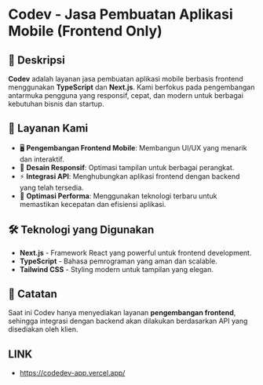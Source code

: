 # Codev - Jasa Pembuatan Aplikasi Mobile (Frontend Only)

## 📌 Deskripsi
**Codev** adalah layanan jasa pembuatan aplikasi mobile berbasis frontend menggunakan **TypeScript** dan **Next.js**. Kami berfokus pada pengembangan antarmuka pengguna yang responsif, cepat, dan modern untuk berbagai kebutuhan bisnis dan startup.

## 🎯 Layanan Kami
- 🖥 **Pengembangan Frontend Mobile**: Membangun UI/UX yang menarik dan interaktif.
- 🎨 **Desain Responsif**: Optimasi tampilan untuk berbagai perangkat.
- ⚡ **Integrasi API**: Menghubungkan aplikasi frontend dengan backend yang telah tersedia.
- 🚀 **Optimasi Performa**: Menggunakan teknologi terbaru untuk memastikan kecepatan dan efisiensi aplikasi.

## 🛠 Teknologi yang Digunakan
- **Next.js** - Framework React yang powerful untuk frontend development.
- **TypeScript** - Bahasa pemrograman yang aman dan scalable.
- **Tailwind CSS** - Styling modern untuk tampilan yang elegan.


## 📌 Catatan
Saat ini Codev hanya menyediakan layanan **pengembangan frontend**, sehingga integrasi dengan backend akan dilakukan berdasarkan API yang disediakan oleh klien.


## LINK
- https://codedev-app.vercel.app/
